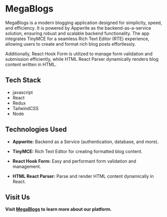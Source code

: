 
# MegaBlogs

MegaBlogs is a modern blogging application designed for simplicity, speed, and efficiency. It is powered by Appwrite as the backend-as-a-service solution, ensuring robust and scalable backend functionality. The app integrates TinyMCE for a seamless Rich Text Editor (RTE) experience, allowing users to create and format rich blog posts effortlessly.

Additionally, React Hook Form is utilized to manage form validation and submission efficiently, while HTML React Parser dynamically renders blog content written in HTML.


## Tech Stack
- javascript
- React
- Redux
- TailwindCSS
- Node


## Technologies Used

- **Appwrite:** Backend as a Service (authentication, database, and more).

- **TinyMCE:** Rich Text Editor for creating formatted blog content.
- **React Hook Form:** Easy and performant form validation and management.
- **HTML React Parser:** Parse and render HTML content dynamically in React.

## Visit Us
**Visit [MegaBlogs](https://mega-blog-chi-five.vercel.app/) to learn more about our platform.**

<!--## Glimpse of MegaBlogs

![Demo](https://jmp.sh/s/Dqppt28hPVEr97gtgsHu)

![Alt text](https://ibb.co/RBwV1Ys)

## To Use This App

 - **Scan Below**
 ![Alt text](https://ibb.co/SXrZHTJ)--!>



